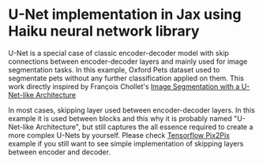 # U-Net implementation in Jax using Haiku neural network library

U-Net is a special case of classic encoder-decoder model with skip connections between encoder-decoder layers and mainly used for image segmentation tasks. In this example, Oxford Pets dataset used to segmentate pets without any further classification applied on them. This work directly inspired by François Chollet's [Image Segmentation with a U-Net-like Architecture](https://keras.io/examples/vision/oxford_pets_image_segmentation)

In most cases, skipping layer used between encoder-decoder layers. In this example it is used between blocks and this why it is probably named "U-Net-like Architecture", but still captures the all essence required to create a more complex U-Nets by yourself. Please check [Tensorflow Pix2Pix](https://www.tensorflow.org/tutorials/generative/pix2pix) example if you still want to see simple implementation of skipping layers between encoder and decoder.


